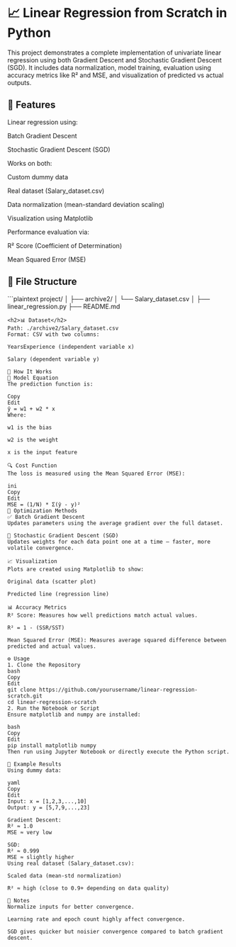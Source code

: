 <h1>📈 Linear Regression from Scratch in Python</h1>
This project demonstrates a complete implementation of univariate linear regression using both Gradient Descent and Stochastic Gradient Descent (SGD). It includes data normalization, model training, evaluation using accuracy metrics like R² and MSE, and visualization of predicted vs actual outputs.

<h2>🔧 Features</h2>
Linear regression using:

Batch Gradient Descent

Stochastic Gradient Descent (SGD)

Works on both:

Custom dummy data

Real dataset (Salary_dataset.csv)

Data normalization (mean-standard deviation scaling)

Visualization using Matplotlib

Performance evaluation via:

R² Score (Coefficient of Determination)

Mean Squared Error (MSE)

<h2>📂 File Structure</h2>
```plaintext
project/
│
├── archive2/
│   └── Salary_dataset.csv   
│
├── linear_regression.py    
├── README.md                

```
<h2>📊 Dataset</h2>
Path: ./archive2/Salary_dataset.csv
Format: CSV with two columns:

YearsExperience (independent variable x)

Salary (dependent variable y)

🚀 How It Works
🔁 Model Equation
The prediction function is:

Copy
Edit
ŷ = w1 + w2 * x
Where:

w1 is the bias

w2 is the weight

x is the input feature

🔍 Cost Function
The loss is measured using the Mean Squared Error (MSE):

ini
Copy
Edit
MSE = (1/N) * Σ(ŷ - y)²
🧠 Optimization Methods
✅ Batch Gradient Descent
Updates parameters using the average gradient over the full dataset.

🔄 Stochastic Gradient Descent (SGD)
Updates weights for each data point one at a time — faster, more volatile convergence.

📈 Visualization
Plots are created using Matplotlib to show:

Original data (scatter plot)

Predicted line (regression line)

📊 Accuracy Metrics
R² Score: Measures how well predictions match actual values.

R² = 1 - (SSR/SST)

Mean Squared Error (MSE): Measures average squared difference between predicted and actual values.

⚙️ Usage
1. Clone the Repository
bash
Copy
Edit
git clone https://github.com/yourusername/linear-regression-scratch.git
cd linear-regression-scratch
2. Run the Notebook or Script
Ensure matplotlib and numpy are installed:

bash
Copy
Edit
pip install matplotlib numpy
Then run using Jupyter Notebook or directly execute the Python script.

🧪 Example Results
Using dummy data:

yaml
Copy
Edit
Input: x = [1,2,3,...,10]
Output: y = [5,7,9,...,23]

Gradient Descent:
R² ≈ 1.0
MSE ≈ very low

SGD:
R² ≈ 0.999
MSE ≈ slightly higher
Using real dataset (Salary_dataset.csv):

Scaled data (mean-std normalization)

R² ≈ high (close to 0.9+ depending on data quality)

📌 Notes
Normalize inputs for better convergence.

Learning rate and epoch count highly affect convergence.

SGD gives quicker but noisier convergence compared to batch gradient descent.

